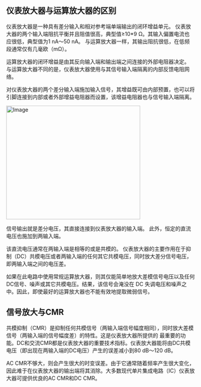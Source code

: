 ## 仪表放大器与运算放大器的区别

仪表放大器是一种具有差分输入和相对参考端单端输出的闭环增益单元。
仪表放大器的两个输入端阻抗平衡并且阻值很高，典型值≥10*9 Ω。其输入偏置电流也应很低，典型值为1 nA～50 nA。
与运算放大器一样，其输出阻抗很低，在低频段通常仅有几毫欧（mΩ）。

运算放大器的闭环增益是由其反向输入端和输出端之间连接的外部电阻器决定。
与运算放大器不同的是，仪表放大器使用与其信号输入端隔离的内部反馈电阻网络。

对仪表放大器的两个差分输入端施加输入信号，其增益既可由内部预置，也可以将引脚连接到内部或者外部增益电阻器而设置，该增益电阻器也与信号输入端隔离。

<img width="358" height="303" alt="Image" src="https://github.com/user-attachments/assets/3e7e932e-ec1b-47cb-b1b5-169bb1f3481e" />

信号输出就是差分电压，其直接连接到仪表放大器的输入端。
此外，恒定的直流电压也施加到两输入端。

该直流电压通常在两输入端是相等的或是共模的。
仪表放大器的主要作用在于抑制（DC）共模电压或者两输入端的任何其它共模电压，同时放大差分信号电压，即两输入端之间的电压差。 

如果在此电路中使用常规运算放大器，则其仅能简单地放大差模信号电压以及任何DC信号、噪声或其它共模电压。结果，该信号会淹没在
DC 失调电压和噪声之中。因此，即使最好的运算放大器也不能有效地提取微弱信号。


## 信号放大与CMR

共模抑制（CMR）是抑制任何共模信号（两输入端信号幅度相同），同时放大差模信号（两输入端的信号幅度差）的特性。这是仪表放大器所提供的
最重要的功能。DC和交流CMR都是仪表放大器的重要技术指标。仪表放大器能将由DC共模电压（即出现在两输入端的DC电压）产生的误差减小到80 dB～120 dB。

AC CMR不够大，则会产生很大的时变误差。由于它通常随着频率产生很大变化，因此难于在仪表放大器的输出端将其消除。大多数现代单片集成电路（IC）仪表放大器可提供优良的AC CMR和DC CMR。





